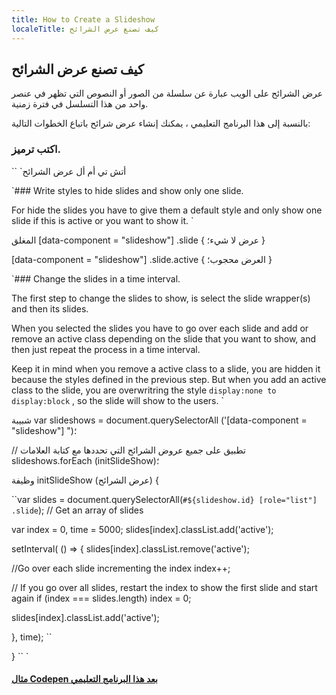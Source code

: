 ```yaml
---
title: How to Create a Slideshow
localeTitle: كيف تصنع عرض الشرائح
---
```

## كيف تصنع عرض الشرائح

عرض الشرائح على الويب عبارة عن سلسلة من الصور أو النصوص التي تظهر في عنصر واحد من هذا التسلسل في فترة زمنية.

بالنسبة إلى هذا البرنامج التعليمي ، يمكنك إنشاء عرض شرائح باتباع الخطوات التالية:

### اكتب ترميز.

\`\` \`أتش تي أم أل   عرض الشرائح  

 `### Write styles to hide slides and show only one slide. 
 
 For hide the slides you have to give them a default style and only show one slide if this is active or you want to show it. 
` 

المغلق \[data-component = "slideshow"\] .slide { عرض لا شيء؛ }

\[data-component = "slideshow"\] .slide.active { العرض محجوب؛ }

 `### Change the slides in a time interval. 
 
 The first step to change the slides to show, is select the slide wrapper(s) and then its slides. 
 
 When you selected the slides you have to go over each slide and add or remove an active class depending on the slide that you want to show, and then just repeat the process in a time interval. 
 
 Keep it in mind when you remove a active class to a slide, you are hidden it because the styles defined in the previous step. But when you add an active class to the slide, you are overwritring the style ``display:none to display:block`` , so the slide will show to the users. 
` 

شبيبة var slideshows = document.querySelectorAll ('\[data-component = "slideshow"\] ")؛

// تطبيق على جميع عروض الشرائح التي تحددها مع كتابة العلامات slideshows.forEach (initSlideShow)؛

وظيفة initSlideShow (عرض الشرائح) {

 ``var slides = document.querySelectorAll(`#${slideshow.id} [role="list"] .slide`); // Get an array of slides 
 
 var index = 0, time = 5000; 
 slides[index].classList.add('active'); 
 
 setInterval( () => { 
  slides[index].classList.remove('active'); 
 
  //Go over each slide incrementing the index 
  index++; 
 
  // If you go over all slides, restart the index to show the first slide and start again 
  if (index === slides.length) index = 0; 
 
  slides[index].classList.add('active'); 
 
 }, time); 
`` 

} \`\` \`

#### [مثال Codepen بعد هذا البرنامج التعليمي](https://codepen.io/AndresUris/pen/rGXpvE)